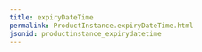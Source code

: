 ```yaml
---
title: expiryDateTime
permalink: ProductInstance.expiryDateTime.html
jsonid: productinstance_expirydatetime
---
```


